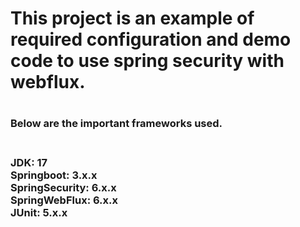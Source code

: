 <h1>This project is an example of required configuration and demo code to use spring security with webflux.<h1>
<h3>Below are the important frameworks used.<h3><br>
JDK: 17<br>
Springboot: 3.x.x<br>
SpringSecurity: 6.x.x<br>
SpringWebFlux: 6.x.x<br>
JUnit: 5.x.x<br>
